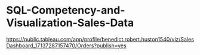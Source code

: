 # SQL-Competency-and-Visualization-Sales-Data
https://public.tableau.com/app/profile/benedict.robert.huston1540/viz/SalesDashboard_17137287157470/Orders?publish=yes 
